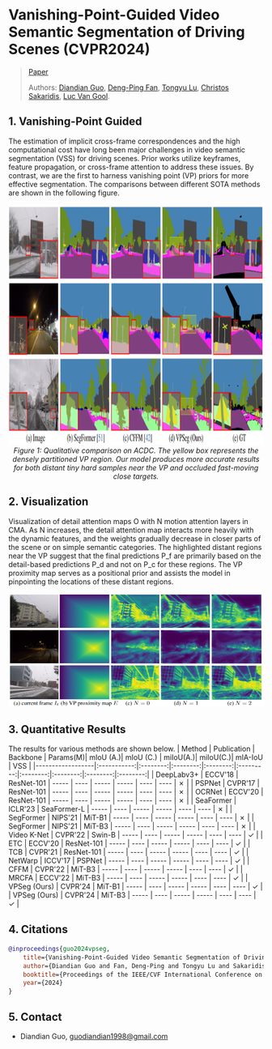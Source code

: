 # Vanishing-Point-Guided Video Semantic Segmentation of Driving Scenes (CVPR2024)
> [Paper](https://arxiv.org/pdf/2401.15261.pdf)
> 
> Authors:
> [Diandian Guo](https://www.linkedin.com/in/diandian-guo-062000228/), 
> [Deng-Ping Fan](https://dengpingfan.github.io/),
> [Tongyu Lu](https://lucainiaoge.github.io/),
> [Christos Sakaridis](https://people.ee.ethz.ch/~csakarid/), 
> [Luc Van Gool](https://ee.ethz.ch/the-department/faculty/professors/person-detail.OTAyMzM=.TGlzdC80MTEsMTA1ODA0MjU5.html).
>
## 1. Vanishing-Point Guided
The estimation of implicit cross-frame correspondences and the high computational cost have long been major challenges in video semantic segmentation (VSS) for driving scenes. 
Prior works utilize keyframes, feature propagation, or cross-frame attention to address these issues.
By contrast, we are the first to harness vanishing point (VP) priors for more effective segmentation. The comparisons between different SOTA methods are shown in the following figure.
<p align="center">
    <img src="./figs/git_compare.png" width="960" height="475"/> <br />
    <em> 
    Figure 1: Qualitative comparison on ACDC. The yellow box represents the densely partitioned VP region. Our model produces more accurate results for both distant tiny hard samples near the VP and occluded fast-moving close targets.
    </em>
</p>

## 2. Visualization
Visualization of detail attention maps O with N motion attention layers in CMA. As N increases, the detail attention map interacts more heavily with the dynamic features, and the weights gradually decrease in closer parts of the scene or on simple semantic categories. The highlighted distant regions near the VP suggest that the final predictions P_f are primarily based on the detail-based predictions P_d and not on P_c for these regions. The VP proximity map serves as a positional prior and assists the model in pinpointing the locations of these distant regions.
<p align="center">
    <img src="./figs/git_vis2.png" /> <br />
</p>

## 3. Quantitative Results
The results for various methods are shown below.
| Method           | Publication | Backbone | Params(M)| mIoU (A.)| mIoU (C.) | miIoU(A.)| miIoU(C.)| mIA-IoU  |    VSS   |
|------------------|:-----------:|:--------:|:--------:|:--------:|:---------:|:--------:|:--------:|:--------:|:--------:|
| DeepLabv3+       |   ECCV'18   | ResNet-101  |  -----   |   ----   |   -----   |  -----   |   ----   |   ----   |  &cross; |
| PSPNet           |   CVPR'17   | ResNet-101  |  -----   |   ----   |   -----   |  -----   |   ----   |   ----   |  &cross; |
| OCRNet           |   ECCV'20   | ResNet-101  |  -----   |   ----   |   -----   |  -----   |   ----   |   ----   |  &cross; |
| SeaFormer        |   ICLR'23   | SeaFormer-L |  -----   |   ----   |   -----   |  -----   |   ----   |   ----   |  &cross; |
| SegFormer        |   NIPS'21   |   MiT-B1    |  -----   |   ----   |   -----   |  -----   |   ----   |   ----   |  &cross; |
| SegFormer        |   NIPS'21   |   MiT-B3    |  -----   |   ----   |   -----   |  -----   |   ----   |   ----   |  &cross; |
| Video K-Net      |   CVPR'22   |   Swin-B    |  -----   |   ----   |   -----   |  -----   |   ----   |   ----   |  &check; |
| ETC              |   ECCV'20   | ResNet-101  |  -----   |   ----   |   -----   |  -----   |   ----   |   ----   |  &check; |
| TCB              |   CVPR'21   | ResNet-101  |  -----   |   ----   |   -----   |  -----   |   ----   |   ----   |  &check; |
| NetWarp          |   ICCV'17   |   PSPNet    |  -----   |   ----   |   -----   |  -----   |   ----   |   ----   |  &check; |
| CFFM             |   CVPR'22   |   MiT-B3    |  -----   |   ----   |   -----   |  -----   |   ----   |   ----   |  &check; |
| MRCFA            |   ECCV'22   |   MiT-B3    |  -----   |   ----   |   -----   |  -----   |   ----   |   ----   |  &check; |
| VPSeg (Ours)     |   CVPR'24   |   MiT-B1    |  -----   |   ----   |   -----   |  -----   |   ----   |   ----   |  &check; |
| VPSeg (Ours)     |   CVPR'24   |   MiT-B3    |  -----   |   ----   |   -----   |  -----   |   ----   |   ----   |  &check; |

## 4. Citations
```bibtex
@inproceedings{guo2024vpseg,
    title={Vanishing-Point-Guided Video Semantic Segmentation of Driving Scenes},
    author={Diandian Guo and Fan, Deng-Ping and Tongyu Lu and Sakaridis, Christos and Van Gool, Luc},
    booktitle={Proceedings of the IEEE/CVF International Conference on Computer Vision and Patern Recognition (CVPR)},
    year={2024}
}
```
## 5. Contact
- Diandian Guo, guodiandian1998@gmail.com
